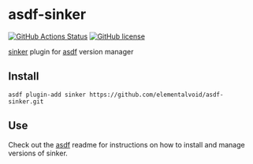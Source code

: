 # asdf-sinker

[![GitHub Actions Status](https://github.com/elementalvoid/asdf-sinker/workflows/Main%20workflow/badge.svg?branch=master)](https://github.com/elementalvoid/asdf-sinker/actions)
[![GitHub license](https://img.shields.io/github/license/elementalvoid/asdf-sinker?style=plastic)](https://github.com/elementalvoid/asdf-sinker/blob/master/LICENSE)

[sinker](https://github.com/plexsystems/sinker) plugin for [asdf](https://github.com/asdf-vm/asdf) version manager

## Install

```
asdf plugin-add sinker https://github.com/elementalvoid/asdf-sinker.git
```

## Use

Check out the [asdf](https://github.com/asdf-vm/asdf) readme for instructions on how to install and manage versions of sinker.
